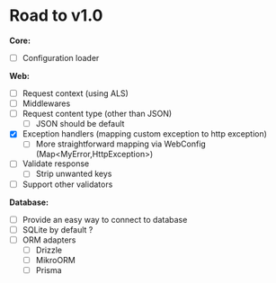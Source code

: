 # Road to v1.0

**Core:**
- [ ] Configuration loader

**Web:**
- [ ] Request context (using ALS)
- [ ] Middlewares
- [ ] Request content type (other than JSON)
    - [ ] JSON should be default
- [x] Exception handlers (mapping custom exception to http exception)
    - [ ] More straightforward mapping via WebConfig (Map<MyError,HttpException>)
- [ ] Validate response
    - [ ] Strip unwanted keys
- [ ] Support other validators

**Database:**
- [ ] Provide an easy way to connect to database
- [ ] SQLite by default ?
- [ ] ORM adapters
    - [ ] Drizzle
    - [ ] MikroORM
    - [ ] Prisma